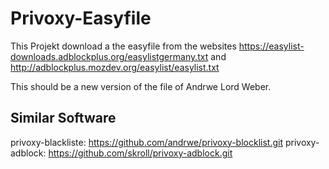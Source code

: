 Privoxy-Easyfile
=============================

This Projekt download a the easyfile from the websites https://easylist-downloads.adblockplus.org/easylistgermany.txt and http://adblockplus.mozdev.org/easylist/easylist.txt

This should be a new version of the file of Andrwe Lord Weber.

Similar Software
-----------------------------
privoxy-blackliste: https://github.com/andrwe/privoxy-blocklist.git
privoxy-adblock: https://github.com/skroll/privoxy-adblock.git
